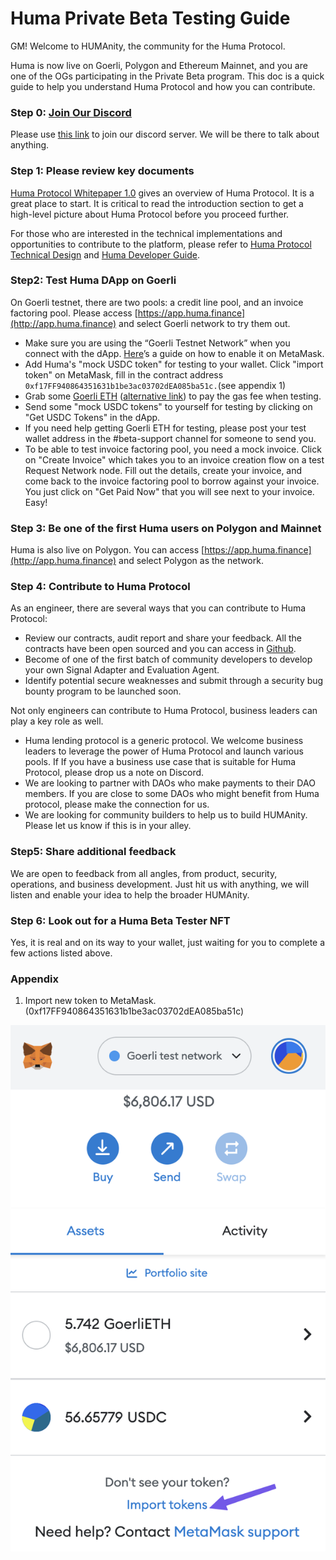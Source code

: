 # Huma Private Beta Testing Guide

GM! Welcome to HUMAnity, the community for the Huma Protocol.

Huma is now live on Goerli, Polygon and Ethereum Mainnet, and you are one of the OGs participating in the Private Beta program. This doc is a quick guide to help you understand Huma Protocol and how you can contribute.

### Step 0: [Join Our Discord](https://discord.com/invite/6HVkGfvMJh)

Please use [this link](https://discord.com/invite/6HVkGfvMJh) to join our discord server. We will be there to talk about anything.

### Step 1: Please review key documents

[Huma Protocol Whitepaper 1.0](https://docs.huma.finance) gives an overview of Huma Protocol. It is a great place to start. It is critical to read the introduction section to get a high-level picture about Huma Protocol before you proceed further.

For those who are interested in the technical implementations and opportunities to contribute to the platform, please refer to [Huma Protocol Technical Design](https://www.notion.so/Huma-Protocol-Technical-Design-3f14b57e6a2844248e93c37bc5322552) and [Huma Developer Guide](https://docs.huma.finance/developer-guidlines).

### Step2: Test Huma DApp on Goerli

On Goerli testnet, there are two pools: a credit line pool, and an invoice factoring pool. Please access [https://app.huma.finance](http://app.huma.finance) and select Goerli network to try them out.

* Make sure you are using the “Goerli Testnet Network” when you connect with the dApp. [Here](https://blog.cryptostars.is/goerli-g%C3%B6rli-testnet-network-to-metamask-and-receiving-test-ethereum-in-less-than-2-min-de13e6fe5677)’s a guide on how to enable it on MetaMask.
* Add Huma's "mock USDC token" for testing to your wallet.  Click "import token" on MetaMask, fill in the contract address `0xf17FF940864351631b1be3ac03702dEA085ba51c.`(see appendix 1)
* Grab some [Goerli ETH](https://goerlifaucet.com/) ([alternative link](https://goerli-faucet.pk910.de/)) to pay the gas fee when testing.
* Send some "mock USDC tokens" to yourself for testing by clicking on "Get USDC Tokens" in the dApp.
* If you need help getting Goerli ETH for testing, please post your test wallet address in the #beta-support channel for someone to send you.
* To be able to test invoice factoring pool, you need a mock invoice. Click on "Create Invoice" which takes you to an invoice creation flow on a test Request Network node. Fill out the details, create your invoice, and come back to the invoice factoring pool to borrow against your invoice. You just click on "Get Paid Now" that you will see next to your invoice. Easy!

### Step 3: Be one of the first Huma users on Polygon and Mainnet

Huma is also live on Polygon. You can access [https://app.huma.finance](http://app.huma.finance) and select Polygon as the network.

### Step 4: Contribute to Huma Protocol

As an engineer, there are several ways that you can contribute to Huma Protocol:

* Review our contracts, audit report and share your feedback. All the contracts have been open sourced and you can access in [Github](https://github.com/00labs/huma-contracts/tree/844f4c9cbe2361ce7a57f9da4939c740bf236b6d).
* Become of one of the first batch of community developers to develop your own Signal Adapter and Evaluation Agent.
* Identify potential secure weaknesses and submit through a security bug bounty program to be launched soon.

Not only engineers can contribute to Huma Protocol, business leaders can play a key role as well.

* Huma lending protocol is a generic protocol. We welcome business leaders to leverage the power of Huma Protocol and launch various pools. If If you have a business use case that is suitable for Huma Protocol, please drop us a note on Discord.
* We are looking to partner with DAOs who make payments to their DAO members. If you are close to some DAOs who might benefit from Huma protocol, please make the connection for us.
* We are looking for community builders to help us to build HUMAnity. Please let us know if this is  in your alley.

### Step5: Share additional feedback

We are open to feedback from all angles, from product, security, operations, and business development. Just hit us with anything, we will listen and enable your idea to help the broader HUMAnity.

### Step 6: Look out for a Huma Beta Tester NFT

Yes, it is real and on its way to your wallet, just waiting for you to complete a few actions listed above.

### Appendix

1. Import new token to MetaMask. (0xf17FF940864351631b1be3ac03702dEA085ba51c)

![](.gitbook/assets/image.png)

